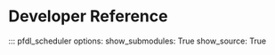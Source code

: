 <!--
SPDX-FileCopyrightText: The PFDL Contributors
SPDX-License-Identifier: MIT
-->
# Developer Reference

::: pfdl_scheduler
    options:
        show_submodules: True
        show_source: True